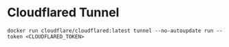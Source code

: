 # Cloudflared Tunnel

```shell
docker run cloudflare/cloudflared:latest tunnel --no-autoupdate run --token <CLOUDFLARED_TOKEN>
```
